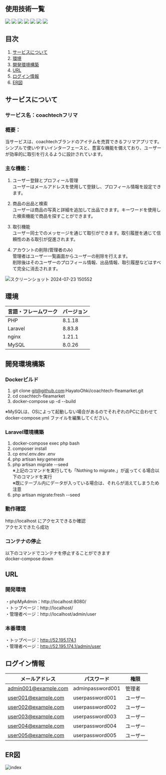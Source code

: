 <div id="top"></div>

## 使用技術一覧

<p style="display: inline">
  <!-- フロントエンドのフレームワーク一覧 -->
  
  <!-- フロントエンドの言語一覧 -->
  <img src="https://img.shields.io/badge/-Javascript-F7DF1E.svg?logo=javascript&style=for-the-badge">
  <!-- バックエンドのフレームワーク一覧 -->
  <img src="https://img.shields.io/badge/-Laravel-E74430.svg?logo=laravel&style=for-the-badge">
  <!-- バックエンドの言語一覧 -->
  <img src="https://img.shields.io/badge/-Php-777BB4.svg?logo=php&style=for-the-badge">
  <!-- ミドルウェア一覧 -->
  <img src="https://img.shields.io/badge/-Nginx-269539.svg?logo=nginx&style=for-the-badge">
  <img src="https://img.shields.io/badge/-Mysql-4479A1.svg?logo=mysql&style=for-the-badge">
  <!-- インフラ一覧 -->
  <img src="https://img.shields.io/badge/-Docker-1488C6.svg?logo=docker&style=for-the-badge">
  <img src="https://img.shields.io/badge/-Amazon%20aws-232F3E.svg?logo=amazon-aws&style=for-the-badge">
</p>

## 目次

1. [サービスについて](#サービスについて)
2. [環境](#環境)
3. [開発環境構築](#開発環境構築)
4. [URL](#URL)
5. [ログイン情報](#ログイン情報)
6. [ER図](#ER図)

## サービスについて

<!-- プロジェクトの概要を記載 -->
### サービス名：coachtechフリマ
### 概要：
当サービスは、coachtechブランドのアイテムを売買できるフリマアプリです。  
シンプルで使いやすいインターフェースと、豊富な機能を備えており、ユーザーが効率的に取引を行えるように設計されています。

### 主な機能：
1. ユーザー登録とプロフィール管理  
    ユーザーはメールアドレスを使用して登録し、プロフィール情報を設定できます。

2. 商品の出品と検索  
    ユーザーは商品の写真と詳細を追加して出品できます。キーワードを使用した検索機能で商品を探すことができます。

3. 取引機能  
    ユーザー同士でのメッセージを通じて取引ができます。取引履歴を通じて信頼性のある取引が促進されます。

4. アカウントの削除(管理者のみ)  
    管理者はユーザー一覧画面からユーザーの削除を行えます。  
    削除後はそのユーザーのプロフィール情報、出品情報、取引履歴などはすべて完全に消去されます。

![スクリーンショット 2024-07-23 150552](https://github.com/user-attachments/assets/7fc76049-67fc-49d9-84ea-5cbd01c921ac)

## 環境

<!-- 言語、フレームワーク、ミドルウェア、インフラの一覧とバージョンを記載 -->

| 言語・フレームワーク    | バージョン  |
| --------------------- | ---------- |
| PHP                   | 8.1.18     |
| Laravel               | 8.83.8     |
| nginx                 | 1.21.1     |
| MySQL                 | 8.0.26     |

## 開発環境構築

<!-- コンテナの作成方法、パッケージのインストール方法など、開発環境構築に必要な情報を記載 -->

### Dockerビルド
1. git clone git@github.com:HayatoOhki/coachtech-fleamarket.git
2. cd coachtech-fleamarket
3. docker-compose up -d --build

※MySQLは、OSによって起動しない場合があるのでそれぞれのPCに合わせて docker-compose.yml ファイルを編集してください。

### Laravel環境構築
1. docker-compose exec php bash
2. composer install
3. cp env/.env.dev .env
4. php artisan key:generate
5. php artisan migrate --seed  
※上記のコマンドを実行しても「Nothing to migrate.」が返ってくる場合以下のコマンドを実行  
※既にテーブル内にデータが入っている場合は、それらが消えてしまうため注意
6. php artisan migrate:fresh --seed

### 動作確認
http://localhost にアクセスできるか確認  
アクセスできたら成功

### コンテナの停止
以下のコマンドでコンテナを停止することができます  
docker-compose down

## URL
### 開発環境
・phpMyAdmin：http://localhost:8080/  
・トップページ：http://localhost/  
・管理者ページ：http://localhost/admin/user

### 本番環境
・トップページ：http://52.195.174.1  
・管理者ページ：http://52.195.174.1/admin/user

## ログイン情報
| メールアドレス           | パスワード                         | 権限                                      |
| ---------------------- | ---------------------------------- | ---------------------------------------- |
| admin001@example.com   | adminpassword001                   | 管理者                                    |
| user001@example.com    | userpassword001                    | ユーザー                                  |
| user002@example.com    | userpassword002                    | ユーザー                                  |
| user003@example.com    | userpassword003                    | ユーザー                                  |
| user004@example.com    | userpassword004                    | ユーザー                                  |
| user005@example.com    | userpassword005                    | ユーザー                                  |

## ER図
![index](https://github.com/user-attachments/assets/fd5cfe92-d605-44de-a458-45b1e8954f99)
